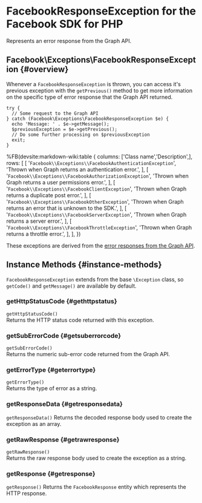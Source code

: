 # FacebookResponseException for the Facebook SDK for PHP

Represents an error response from the Graph API.

## Facebook\Exceptions\FacebookResponseException {#overview}

Whenever a `FacebookResponseException` is thrown, you can access it's previous exception with the `getPrevious()` method to get more information on the specific type of error response that the Graph API returned.

~~~~
try {
  // Some request to the Graph API
} catch (Facebook\Exceptions\FacebookResponseException $e) {
  echo 'Message: ' . $e->getMessage();
  $previousException = $e->getPrevious();
  // Do some further processing on $previousException
  exit;
}
~~~~

%FB(devsite:markdown-wiki:table {
  columns: ['Class name','Description',],
  rows: [
    [
      '`Facebook\\Exceptions\\FacebookAuthenticationException`',
      'Thrown when Graph returns an authentication error.',
    ],
    [
      '`Facebook\\Exceptions\\FacebookAuthorizationException`',
      'Thrown when Graph returns a user permissions error.',
    ],
    [
      '`Facebook\\Exceptions\\FacebookClientException`',
      'Thrown when Graph returns a duplicate post error.',
    ],
    [
      '`Facebook\\Exceptions\\FacebookOtherException`',
      'Thrown when Graph returns an error that is unknown to the SDK.',
    ],
    [
      '`Facebook\\Exceptions\\FacebookServerException`',
      'Thrown when Graph returns a server error.',
    ],
    [
      '`Facebook\\Exceptions\\FacebookThrottleException`',
      'Thrown when Graph returns a throttle error.',
    ],
  ],
})

These exceptions are derived from the [error responses from the Graph API](/docs/graph-api/using-graph-api/#errors).

## Instance Methods {#instance-methods}

`FacebookResponseException` extends from the base `\Exception` class, so `getCode()` and `getMessage()` are available by default.

### getHttpStatusCode {#gethttpstatus}
`getHttpStatusCode()`  
Returns the HTTP status code returned with this exception.

### getSubErrorCode {#getsuberrorcode}
`getSubErrorCode()`  
Returns the numeric sub-error code returned from the Graph API.

### getErrorType {#geterrortype}
`getErrorType()`  
Returns the type of error as a string.

### getResponseData {#getresponsedata}
`getResponseData()`
Returns the decoded response body used to create the exception as an array.

### getRawResponse {#getrawresponse}
`getRawResponse()`  
Returns the raw response body used to create the exception as a string.

### getResponse {#getresponse}
`getResponse()`
Returns the `FacebookResponse` entity which represents the HTTP response.
